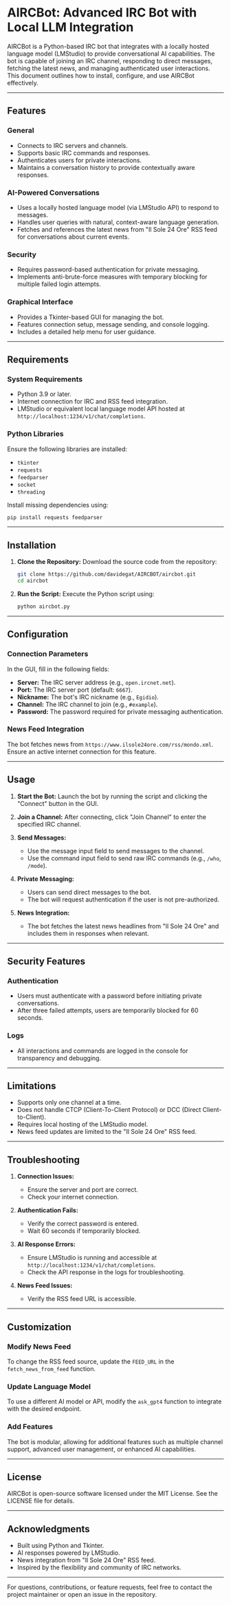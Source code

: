 # AIRCBot: Advanced IRC Bot with Local LLM Integration

AIRCBot is a Python-based IRC bot that integrates with a locally hosted language model (LMStudio) to provide conversational AI capabilities. The bot is capable of joining an IRC channel, responding to direct messages, fetching the latest news, and managing authenticated user interactions. This document outlines how to install, configure, and use AIRCBot effectively.

---

## Features

### General
- Connects to IRC servers and channels.
- Supports basic IRC commands and responses.
- Authenticates users for private interactions.
- Maintains a conversation history to provide contextually aware responses.

### AI-Powered Conversations
- Uses a locally hosted language model (via LMStudio API) to respond to messages.
- Handles user queries with natural, context-aware language generation.
- Fetches and references the latest news from "Il Sole 24 Ore" RSS feed for conversations about current events.

### Security
- Requires password-based authentication for private messaging.
- Implements anti-brute-force measures with temporary blocking for multiple failed login attempts.

### Graphical Interface
- Provides a Tkinter-based GUI for managing the bot.
- Features connection setup, message sending, and console logging.
- Includes a detailed help menu for user guidance.

---

## Requirements

### System Requirements
- Python 3.9 or later.
- Internet connection for IRC and RSS feed integration.
- LMStudio or equivalent local language model API hosted at `http://localhost:1234/v1/chat/completions`.

### Python Libraries
Ensure the following libraries are installed:
- `tkinter`
- `requests`
- `feedparser`
- `socket`
- `threading`

Install missing dependencies using:
```bash
pip install requests feedparser
```

---

## Installation

1. **Clone the Repository:**
   Download the source code from the repository:
   ```bash
   git clone https://github.com/davidegat/AIRCBOT/aircbot.git
   cd aircbot
   ```

2. **Run the Script:**
   Execute the Python script using:
   ```bash
   python aircbot.py
   ```

---

## Configuration

### Connection Parameters
In the GUI, fill in the following fields:
- **Server:** The IRC server address (e.g., `open.ircnet.net`).
- **Port:** The IRC server port (default: `6667`).
- **Nickname:** The bot's IRC nickname (e.g., `Egidio`).
- **Channel:** The IRC channel to join (e.g., `#example`).
- **Password:** The password required for private messaging authentication.

### News Feed Integration
The bot fetches news from `https://www.ilsole24ore.com/rss/mondo.xml`. Ensure an active internet connection for this feature.

---

## Usage

1. **Start the Bot:**
   Launch the bot by running the script and clicking the "Connect" button in the GUI.

2. **Join a Channel:**
   After connecting, click "Join Channel" to enter the specified IRC channel.

3. **Send Messages:**
   - Use the message input field to send messages to the channel.
   - Use the command input field to send raw IRC commands (e.g., `/who`, `/mode`).

4. **Private Messaging:**
   - Users can send direct messages to the bot.
   - The bot will request authentication if the user is not pre-authorized.

5. **News Integration:**
   - The bot fetches the latest news headlines from "Il Sole 24 Ore" and includes them in responses when relevant.

---

## Security Features

### Authentication
- Users must authenticate with a password before initiating private conversations.
- After three failed attempts, users are temporarily blocked for 60 seconds.

### Logs
- All interactions and commands are logged in the console for transparency and debugging.

---

## Limitations

- Supports only one channel at a time.
- Does not handle CTCP (Client-To-Client Protocol) or DCC (Direct Client-to-Client).
- Requires local hosting of the LMStudio model.
- News feed updates are limited to the "Il Sole 24 Ore" RSS feed.

---

## Troubleshooting

1. **Connection Issues:**
   - Ensure the server and port are correct.
   - Check your internet connection.

2. **Authentication Fails:**
   - Verify the correct password is entered.
   - Wait 60 seconds if temporarily blocked.

3. **AI Response Errors:**
   - Ensure LMStudio is running and accessible at `http://localhost:1234/v1/chat/completions`.
   - Check the API response in the logs for troubleshooting.

4. **News Feed Issues:**
   - Verify the RSS feed URL is accessible.

---

## Customization

### Modify News Feed
To change the RSS feed source, update the `FEED_URL` in the `fetch_news_from_feed` function.

### Update Language Model
To use a different AI model or API, modify the `ask_gpt4` function to integrate with the desired endpoint.

### Add Features
The bot is modular, allowing for additional features such as multiple channel support, advanced user management, or enhanced AI capabilities.

---

## License

AIRCBot is open-source software licensed under the MIT License. See the LICENSE file for details.

---

## Acknowledgments

- Built using Python and Tkinter.
- AI responses powered by LMStudio.
- News integration from "Il Sole 24 Ore" RSS feed.
- Inspired by the flexibility and community of IRC networks.

---

For questions, contributions, or feature requests, feel free to contact the project maintainer or open an issue in the repository.

